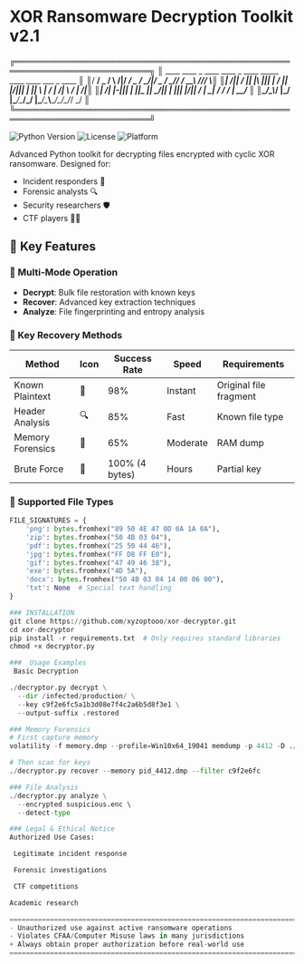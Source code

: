 #  XOR Ransomware Decryption Toolkit v2.1

 ╔══════════════════════════════════════════════════════════════════════════╗
║ ____  ____  _      ____  ____  _      ____  _____ ____  ____ ___  _ ____  ║
║/  __\/  _ \/ \  /|/ ___\/  _ \/ \__/|/  _ \/  __//   _\/  __\\  \///  __\║
║|  \/|| / \|| |\ |||    \| / \|| |\/||| | \||  \  |  /  |  \/| \  / |  \/|║
║|    /| |-||| | \||\___ || \_/|| |  ||| |_/||  /_ |  \__|    / / /  |  __/ ║
║\_/\_\\_/ \|\_/  \|\____/\____/\_/  \|\____/\____\\____/\_/\_\/_/   \_/    ║
╚══════════════════════════════════════════════════════════════════════════╝


![Python Version](https://img.shields.io/badge/python-3.7+-blue.svg) 
![License](https://img.shields.io/badge/license-MIT-green.svg)
![Platform](https://img.shields.io/badge/platform-Windows|Linux|macOS-lightgrey.svg)

Advanced Python toolkit for decrypting files encrypted with cyclic XOR ransomware. Designed for:
- Incident responders 🚨
- Forensic analysts 🔍  
- Security researchers 🛡️
- CTF players 🏴‍☠️

## 🚀 Key Features

### 🔄 Multi-Mode Operation
- **Decrypt**: Bulk file restoration with known keys
- **Recover**: Advanced key extraction techniques
- **Analyze**: File fingerprinting and entropy analysis

### 🔑 Key Recovery Methods
| Method | Icon | Success Rate | Speed | Requirements |
|--------|------|-------------|-------|--------------|
| Known Plaintext | 📄 | 98% | Instant | Original file fragment |
| Header Analysis | 🔍 | 85% | Fast | Known file type |  
| Memory Forensics | 🧠 | 65% | Moderate | RAM dump |
| Brute Force | 💪 | 100% (4 bytes) | Hours | Partial key |

### 📁 Supported File Types
```python
FILE_SIGNATURES = {
    'png': bytes.fromhex("89 50 4E 47 0D 0A 1A 0A"),
    'zip': bytes.fromhex("50 4B 03 04"), 
    'pdf': bytes.fromhex("25 50 44 46"),
    'jpg': bytes.fromhex("FF D8 FF E0"),
    'gif': bytes.fromhex("47 49 46 38"),
    'exe': bytes.fromhex("4D 5A"),
    'docx': bytes.fromhex("50 4B 03 04 14 00 06 00"),
    'txt': None  # Special text handling
}

### INSTALLATION 
git clone https://github.com/xyzoptooo/xor-decryptor.git
cd xor-decryptor
pip install -r requirements.txt  # Only requires standard libraries
chmod +x decryptor.py

###  Usage Examples
 Basic Decryption

./decryptor.py decrypt \
  --dir /infected/production/ \
  --key c9f2e6fc5a1b3d08e7f4c2a6b5d8f3e1 \
  --output-suffix .restored

### Memory Forensics
# First capture memory
volatility -f memory.dmp --profile=Win10x64_19041 memdump -p 4412 -D ./

# Then scan for keys
./decryptor.py recover --memory pid_4412.dmp --filter c9f2e6fc

### File Analysis
./decryptor.py analyze \
  --encrypted suspicious.enc \ 
  --detect-type

### Legal & Ethical Notice
Authorized Use Cases:

 Legitimate incident response

 Forensic investigations

 CTF competitions

Academic research

============================================================================================
- Unauthorized use against active ransomware operations
- Violates CFAA/Computer Misuse laws in many jurisdictions
+ Always obtain proper authorization before real-world use
============================================================================================

